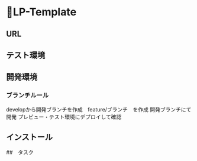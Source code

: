 # LP-Template

## URL

## テスト環境

## 開発環境


### ブランチルール
developから開発ブランチを作成　feature/ブランチ　を作成
開発ブランチにて開発
プレビュー・テスト環境にデプロイして確認


## インストール

##　タスク
